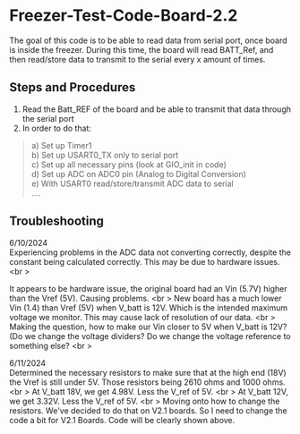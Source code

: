 # Freezer-Test-Code-Board-2.2

The goal of this code is to be able to read data from serial port, once board is inside the freezer. During this time, the board will read BATT_Ref, and then read/store data to transmit to the serial every x amount of times.

## Steps and Procedures

1) Read the Batt_REF of the board and be able to transmit that data through the serial port <br /> 
2) In order to do that: <br />
>  	a) Set up Timer1 <br />
>	b) Set up USART0_TX only to serial port <br />
>	c) Set up all necessary pins (look at GIO_init in code) <br />
> 	d) Set up ADC on ADC0 pin (Analog to Digital Conversion) <br />
>	e) With USART0 read/store/transmit ADC data to serial <br />
>  	.... <br />

## Troubleshooting

6/10/2024 <br />
Experiencing problems in the ADC data not converting correctly, despite the constant being calculated correctly. This may be due to hardware issues. <br \>

It appears to be hardware issue, the original board had an Vin (5.7V) higher than the Vref (5V). Causing problems. <br \>
New board has a much lower Vin (1.4) than Vref (5V) when V_batt is 12V. Which is the intended maximum voltage we monitor. This may cause lack of resolution of our data. <br \>
Making the question, how to make our Vin closer to 5V when V_batt is 12V? (Do we change the voltage dividers? Do we change the voltage reference to something else? <br \>

6/11/2024 <br />
Determined the necessary resistors to make sure that at the high end (18V) the Vref is still under 5V. Those resistors being 2610 ohms and 1000 ohms. <br \>
At V_batt 18V, we get 4.98V. Less the V_ref of 5V. <br \>
At V_batt 12V, we get 3.32V. Less the V_ref of 5V. <br \>
Moving onto how to change the resistors. We've decided to do that on V2.1 boards. So I need to change the code a bit for V2.1 Boards. Code will be clearly shown above.
